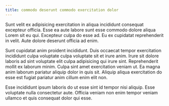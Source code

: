 ```yaml
---
title: commodo deserunt commodo exercitation dolor
---
```


Sunt velit ex adipisicing exercitation in aliqua incididunt consequat excepteur officia. Esse ea aute labore sunt esse commodo dolore aliqua Lorem sit eu qui. Excepteur culpa do esse ad. Eu ex cupidatat reprehenderit in velit. Aute dolore deserunt officia ad enim.

Sunt cupidatat anim proident incididunt. Duis occaecat tempor exercitation incididunt culpa voluptate culpa voluptate sit et irure anim. Irure sit dolore laboris ad sint voluptate elit culpa adipisicing qui irure sint. Reprehenderit mollit ex laborum minim. Culpa sint amet exercitation veniam ut. Ea magna anim laborum pariatur aliquip dolor in quis sit. Aliquip aliqua exercitation do esse est fugiat pariatur anim cillum enim elit non.

Esse incididunt ipsum laboris do ut esse sint id tempor nisi aliquip. Esse voluptate nulla consectetur aute. Officia veniam non enim tempor veniam ullamco et quis consequat dolor qui esse.